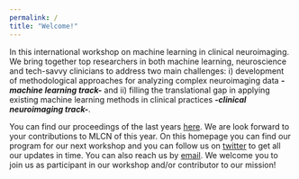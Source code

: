 ```yaml
---
permalink: /
title: "Welcome!"
---
```

In this international workshop on machine learning in clinical neuroimaging. We bring together top researchers in both machine learning, neuroscience and tech-savvy clinicians to address two main challenges: i) development of methodological approaches for analyzing complex neuroimaging data ***-machine learning track-*** and ii) filling the translational gap in applying existing machine learning methods in clinical practices ***-clinical neuroimaging track-***.

You can find our proceedings of the last years [here](https://link.springer.com/conference/mlcn). We are look forward to your contributions to MLCN of this year. On this homepage you can find our program for our next workshop and you can follow us on [twitter](https://twitter.com/MLCNworkshop) to get all our updates in time. You can also reach us by [email](dr.thomas.wolfers@gmail.com). We welcome you to join us as participant in our workshop and/or contributor to our mission!
